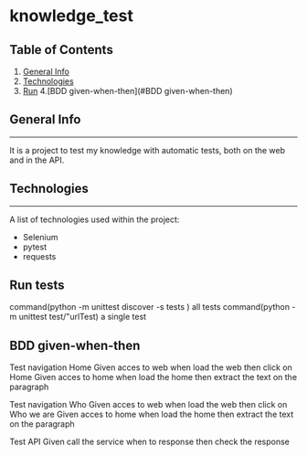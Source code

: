 # knowledge_test

## Table of Contents
1. [General Info](#general-info)
2. [Technologies](#technologies)
3. [Run](#run)
4.[BDD given-when-then](#BDD given-when-then)

## General Info
***
It is a project to test my knowledge with automatic tests, both on the web and in the API.
## Technologies
***
A list of technologies used within the project:
* Selenium
* pytest  
* requests

## Run tests
command(python -m unittest discover -s tests ) all tests
command(python -m unittest test/"urlTest) a single test

## BDD given-when-then

Test navigation Home
Given acces to web when load the web then click on Home
Given acces to home when load the home then extract the text on the paragraph

Test navigation Who
Given acces to web when load the web then click on Who we are
Given acces to home when load the home then extract the text on the paragraph

Test API
Given call the service when to response then check the response
